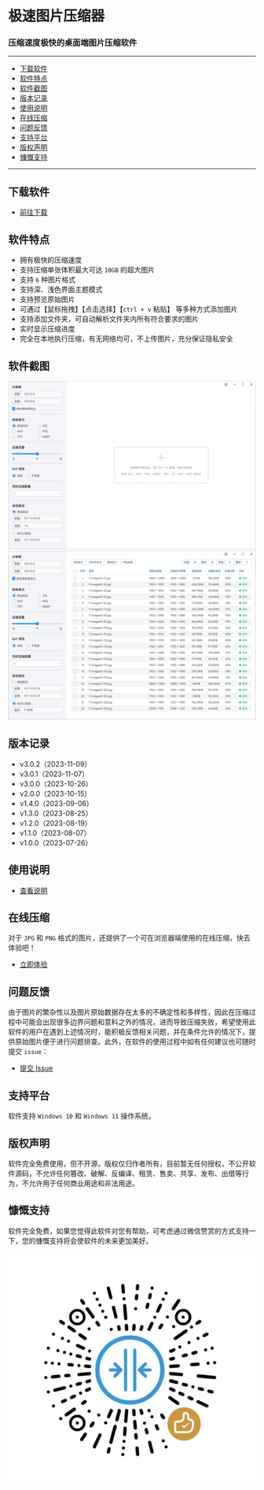 
# 极速图片压缩器
### 压缩速度极快的桌面端图片压缩软件

<hr>

- [下载软件](#下载软件)
- [软件特点](#软件特点)
- [软件截图](#软件截图)
- [版本记录](#版本记录)
- [使用说明](#使用说明)
- [在线压缩](#在线压缩)
- [问题反馈](#问题反馈)
- [支持平台](#支持平台)
- [版权声明](#版权声明)
- [慷慨支持](#慷慨支持)


<hr>

## 下载软件

- [前往下载](https://www.ticompressor.com/online/)

## 软件特点

- 拥有极快的压缩速度
- 支持压缩单张体积最大可达 `10GB` 的超大图片
- 支持 `6` 种图片格式
- 支持深、浅色界面主题模式
- 支持预览原始图片
- 可通过【鼠标拖拽】【点击选择】【`ctrl + v` 粘贴】 等多种方式添加图片
- 支持添加文件夹，可自动解析文件夹内所有符合要求的图片
- 实时显示压缩进度
- 完全在本地执行压缩，有无网络均可，不上传图片，充分保证隐私安全

## 软件截图

![截图](screenshot/1.png)
![截图](screenshot/2.png)

## 版本记录

- v3.0.2（2023-11-09）
- v3.0.1（2023-11-07）
- v3.0.0（2023-10-26）
- v2.0.0（2023-10-15）
- v1.4.0（2023-09-06）
- v1.3.0（2023-08-25）
- v1.2.0（2023-08-19）
- v1.1.0（2023-08-07）
- v1.0.0（2023-07-26）

## 使用说明

- [查看说明](https://www.ticompressor.com/online/)

## 在线压缩

对于 `JPG` 和 `PNG` 格式的图片，还提供了一个可在浏览器端使用的在线压缩，快去体验吧！

- [立即体验](https://www.ticompressor.com/online/)

## 问题反馈

由于图片的繁杂性以及图片原始数据存在太多的不确定性和多样性，因此在压缩过程中可能会出现很多边界问题和意料之外的情况，进而导致压缩失败，希望使用此软件的用户在遇到上述情况时，能积极反馈相关问题，并在条件允许的情况下，提供原始图片便于进行问题排查。此外，在软件的使用过程中如有任何建议也可随时提交 `issue`：

- [提交 Issue](https://github.com/Dreamer365/topspeed-image-compressor/issues)

## 支持平台

软件支持 `Windows 10` 和 `Windows 11` 操作系统。

## 版权声明

软件完全免费使用，但不开源，版权仅归作者所有，目前暂无任何授权，不公开软件源码，不允许任何篡改、破解、反编译、租赁、售卖、共享、发布、出借等行为，不允许用于任何商业用途和非法用途。

## 慷慨支持

软件完全免费，如果您觉得此软件对您有帮助，可考虑通过微信赞赏的方式支持一下，您的慷慨支持将会使软件的未来更加美好。

![捐赠](donate/wechat-donate.jpg)

